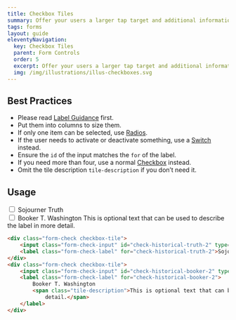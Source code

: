```yaml
---
title: Checkbox Tiles
summary: Offer your users a larger tap target and additional information.
tags: forms
layout: guide
eleventyNavigation:
  key: Checkbox Tiles
  parent: Form Controls
  order: 5
  excerpt: Offer your users a larger tap target and additional information.
  img: /img/illustrations/illus-checkboxes.svg
---
```


## Best Practices

- Please read [Label Guidance](/form-controls/labels-guidance) first.
- Put them into columns to size them.
- If only one item can be selected, use [Radios](/form-controls/radios).
- If the user needs to activate or deactivate something, use a [Switch](/form-controls/switches) instead.
- Ensure the `id` of the input matches the `for` of the label.
- If you need more than four, use a normal [Checkbox](/form-controls/checkboxes/) instead.
- Omit the tile description `tile-description` if you don’t need it.

## Usage

<div class="form-check checkbox-tile">
	<input class="form-check-input" id="check-historical-truth-2" type="checkbox" name="historical-figures" value="sojourner-truth" />
	<label class="form-check-label" for="check-historical-truth-2">Sojourner Truth</label>
</div>
<div class="form-check checkbox-tile">
	<input class="form-check-input" id="check-historical-booker-2" type="checkbox" name="historical-figures" value="sojourner-truth" />
	<label class="form-check-label" for="check-historical-booker-2">
		Booker T. Washington
		<span class="tile-description">This is optional text that can be used to describe the label in more
			detail.</span>
	</label>
</div>

```html
<div class="form-check checkbox-tile">
	<input class="form-check-input" id="check-historical-truth-2" type="checkbox" name="historical-figures" value="sojourner-truth" />
	<label class="form-check-label" for="check-historical-truth-2">Sojourner Truth</label>
</div>
<div class="form-check checkbox-tile">
	<input class="form-check-input" id="check-historical-booker-2" type="checkbox" name="historical-figures" value="sojourner-truth" />
	<label class="form-check-label" for="check-historical-booker-2">
		Booker T. Washington
		<span class="tile-description">This is optional text that can be used to describe the label in more
			detail.</span>
	</label>
</div>
```